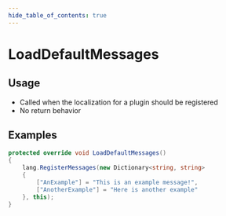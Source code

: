 ```yaml
---
hide_table_of_contents: true
---
```


# LoadDefaultMessages

## Usage

* Called when the localization for a plugin should be registered
* No return behavior

## Examples

```csharp
protected override void LoadDefaultMessages()
{
    lang.RegisterMessages(new Dictionary<string, string>
    {
        ["AnExample"] = "This is an example message!",
        ["AnotherExample"] = "Here is another example"
    }, this);
}
```

